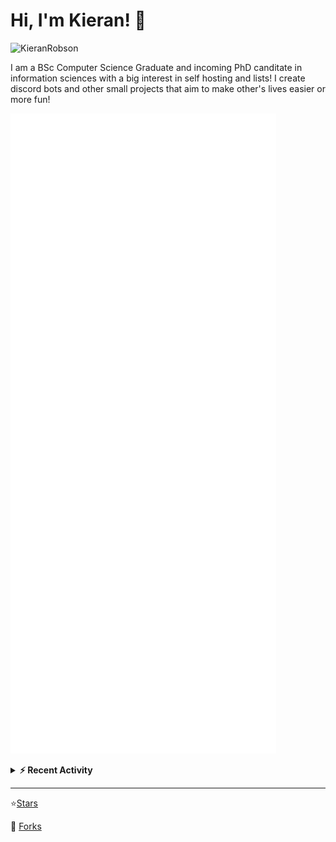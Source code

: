 
# Hi, I'm Kieran! 👋  

<p>
    <img src="https://komarev.com/ghpvc/?username=KieranRobson" alt="KieranRobson"/>       
</p>

I am a BSc Computer Science Graduate and incoming PhD canditate in information sciences with a big interest in self hosting and lists! I create discord bots and other small projects that aim to make other's lives easier or more fun!


<!-- Stats -->
![Metrics](assets/metrics.plugin.activity.svg) 

<!-- Recenet Activity -->
<details>
<summary><b>⚡ Recent Activity</b></summary>

<!--START_SECTION:activity-->
1. ❗️ Opened issue [#6](https://github.com/KieranRobson/Clarence-Bot/issues/6) in [KieranRobson/Clarence-Bot](https://github.com/KieranRobson/Clarence-Bot)
2. ❗️ Opened issue [#5](https://github.com/KieranRobson/Clarence-Bot/issues/5) in [KieranRobson/Clarence-Bot](https://github.com/KieranRobson/Clarence-Bot)
3. ❗️ Opened issue [#4](https://github.com/KieranRobson/Clarence-Bot/issues/4) in [KieranRobson/Clarence-Bot](https://github.com/KieranRobson/Clarence-Bot)
4. ❗️ Opened issue [#3](https://github.com/KieranRobson/Clarence-Bot/issues/3) in [KieranRobson/Clarence-Bot](https://github.com/KieranRobson/Clarence-Bot)
5. ❗️ Opened issue [#2](https://github.com/KieranRobson/Clarence-Bot/issues/2) in [KieranRobson/Clarence-Bot](https://github.com/KieranRobson/Clarence-Bot)
6. ❗️ Opened issue [#1](https://github.com/KieranRobson/Clarence-Bot/issues/1) in [KieranRobson/Clarence-Bot](https://github.com/KieranRobson/Clarence-Bot)
7. 🗣 Commented on [#3065](https://github.com/awesome-selfhosted/awesome-selfhosted/issues/3065) in [awesome-selfhosted/awesome-selfhosted](https://github.com/awesome-selfhosted/awesome-selfhosted)
8. 🗣 Commented on [#3217](https://github.com/awesome-selfhosted/awesome-selfhosted/issues/3217) in [awesome-selfhosted/awesome-selfhosted](https://github.com/awesome-selfhosted/awesome-selfhosted)
9. 🗣 Commented on [#3217](https://github.com/awesome-selfhosted/awesome-selfhosted/issues/3217) in [awesome-selfhosted/awesome-selfhosted](https://github.com/awesome-selfhosted/awesome-selfhosted)
10. 🗣 Commented on [#2635](https://github.com/awesome-selfhosted/awesome-selfhosted/issues/2635) in [awesome-selfhosted/awesome-selfhosted](https://github.com/awesome-selfhosted/awesome-selfhosted)
<!--END_SECTION:activity-->

More Activity [Here](pages/RECENT-ACTIVITY.md)
</details>
</p>


-----
⭐[Stars](pages/STARRED-REPOS.md)

🍴 [Forks](https://github.com/forks-by-kieran)
